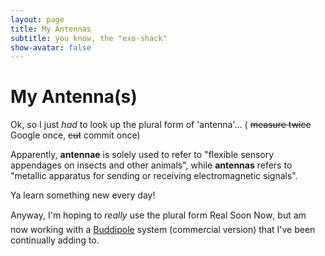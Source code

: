 ```yaml
---
layout: page
title: My Antennas
subtitle: you know, the "exo-shack"
show-avatar: false
---
```


# My Antenna(s)

Ok, so I just _had_ to look up the plural form of 'antenna'...  ( ~~measure twice~~ Google once, ~~cut~~ commit once)

Apparently, __antennae__ is solely used to refer to "flexible sensory appendages on insects and other animals", while __antennas__ refers to "metallic apparatus for sending or receiving electromagnetic signals".

Ya learn something new every day!

Anyway, I'm hoping to _really_ use the plural form Real Soon Now&#153;, but am now working with a [Buddipole][buddipole] system (commercial version) that I've been continually adding to.


[buddipole]: http://www.buddipole.com/
